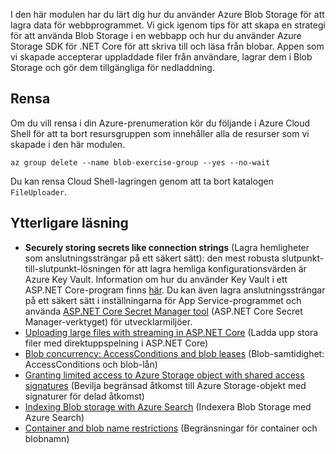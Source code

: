 I den här modulen har du lärt dig hur du använder Azure Blob Storage för att lagra data för webbprogrammet. Vi gick igenom tips för att skapa en strategi för att använda Blob Storage i en webbapp och hur du använder Azure Storage SDK för .NET Core för att skriva till och läsa från blobar. Appen som vi skapade accepterar uppladdade filer från användare, lagrar dem i Blob Storage och gör dem tillgängliga för nedladdning.

## <a name="cleanup"></a>Rensa
<!---TODO: Do we need to include cleanup for the free education tier?--->

Om du vill rensa i din Azure-prenumeration kör du följande i Azure Cloud Shell för att ta bort resursgruppen som innehåller alla de resurser som vi skapade i den här modulen.

```console
az group delete --name blob-exercise-group --yes --no-wait
```

Du kan rensa Cloud Shell-lagringen genom att ta bort katalogen `FileUploader`.

## <a name="further-reading"></a>Ytterligare läsning

- **Securely storing secrets like connection strings** (Lagra hemligheter som anslutningssträngar på ett säkert sätt): den mest robusta slutpunkt-till-slutpunkt-lösningen för att lagra hemliga konfigurationsvärden är Azure Key Vault. Information om hur du använder Key Vault i ett ASP.NET Core-program finns [här](https://docs.microsoft.com/aspnet/core/security/key-vault-configuration?view=aspnetcore-2.1&tabs=aspnetcore2x). Du kan även lagra anslutningssträngar på ett säkert sätt i inställningarna för App Service-programmet och använda [ASP.NET Core Secret Manager tool](https://docs.microsoft.com/aspnet/core/security/app-secrets?view=aspnetcore-2.1&tabs=windows) (ASP.NET Core Secret Manager-verktyget) för utvecklarmiljöer.
- [Uploading large files with streaming in ASP.NET Core](https://docs.microsoft.com/aspnet/core/mvc/models/file-uploads?view=aspnetcore-2.1#uploading-large-files-with-streaming) (Ladda upp stora filer med direktuppspelning i ASP.NET Core)
- [Blob concurrency: AccessConditions and blob leases](https://azure.microsoft.com/blog/managing-concurrency-in-microsoft-azure-storage-2/) (Blob-samtidighet: AccessConditions och blob-lån)
- [Granting limited access to Azure Storage object with shared access signatures](https://docs.microsoft.com/azure/storage/common/storage-dotnet-shared-access-signature-part-1) (Bevilja begränsad åtkomst till Azure Storage-objekt med signaturer för delad åtkomst)
- [Indexing Blob storage with Azure Search](https://docs.microsoft.com/azure/search/search-howto-indexing-azure-blob-storage) (Indexera Blob Storage med Azure Search)
- [Container and blob name restrictions](https://docs.microsoft.com/rest/api/storageservices/naming-and-referencing-containers--blobs--and-metadata#resource-names) (Begränsningar för container och blobnamn)